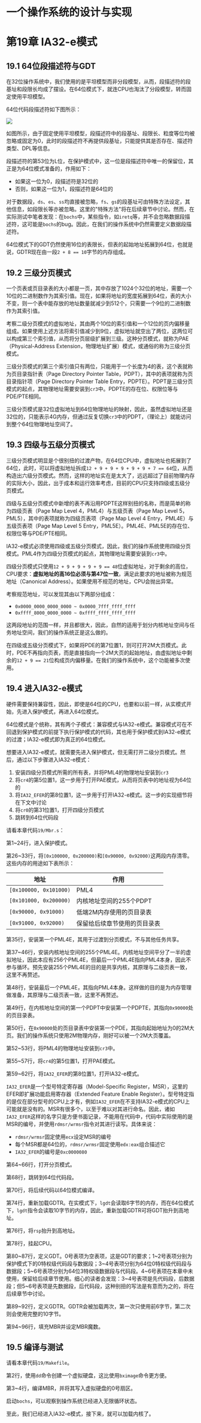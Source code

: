 # 一个操作系统的设计与实现

# 第19章 IA32-e模式

## 19.1 64位段描述符与GDT

在32位操作系统中，我们使用的是平坦模型而非分段模型，从而，段描述符的段基址和段限长均成了摆设。在64位模式下，就连CPU也淘汰了分段模型，转而固定使用平坦模型。

64位代码段描述符如下图所示：

![](../figure/os/19.1.png)

如图所示，由于固定使用平坦模型，段描述符中的段基址、段限长、粒度等位均被忽略或固定为0，此时的段描述符不再提供段基址，只能提供其是否存在、描述符类型、DPL等信息。

段描述符的第53位为L位，在保护模式中，这一位是段描述符中唯一的保留位，其正是为64位模式准备的，作用如下：

* 如果这一位为0，段描述符是32位的
* 否则，如果这一位为1，段描述符是64位的

对于数据段，`ds`、`es`、`ss`均直接被忽略，`fs`、`gs`的段基址可由特殊方法设定，其他信息，如段限长等亦被忽略。这里的"特殊方法"将在后续章节中讨论。然而，在实际测试中笔者发现：在`bochs`中，某些指令，如`iretq`等，并不会忽略数据段描述符，这可能是`bochs`的bug。因此，在我们的操作系统中仍然需要定义数据段描述符。

64位模式下的GDT仍然使用16位的表限长，但表的起始地址拓展到64位，也就是说，GDTR现在由一段`2 + 8 == 10`字节的内存组成。

## 19.2 三级分页模式

一个页表或页目录表的大小都是一页，其中存放了1024个32位的地址，需要一个10位的二进制数作为其索引值。现在，如果将地址的宽度拓展到64位，表的大小不变，则一个表中能存放的地址数量就减少到512个，只需要一个9位的二进制数作为其索引值。

考察二级分页模式的虚拟地址，其由两个10位的索引值和一个12位的页内偏移量组成。如果使用上述方法将索引值减少到9位，虚拟地址就空出了两位，这两位可以构成第三个索引值，从而将分页层级扩展到三级。这种分页模式，就称为PAE（Physical-Address Extension，物理地址扩展）模式，或通俗的称为三级分页模式。

三级分页模式的第三个索引值只有两位，只能用于一个长度为4的表，这个表就称为页目录指针表（Page Directory Pointer Table，PDPT），其中的表项就称为页目录指针项（Page Directory Pointer Table Entry，PDPTE）。PDPT是三级分页模式的起点，其物理地址需要安装到`cr3`中。PDPTE的存在位、权限位等与PDE/PTE相同。

三级分页模式是32位虚拟地址到64位物理地址的映射，因此，虽然虚拟地址还是32位的，只能表示4G内存，但通过反复切换`cr3`中的PDPT，（理论上）就能访问到整个64位物理地址空间了。

## 19.3 四级与五级分页模式

三级分页模式明显是个很别扭的过渡产物，在64位CPU中，虚拟地址也拓展到了64位，此时，可以将虚拟地址拆成`12 + 9 + 9 + 9 + 9 + 9 + 7 == 64`位，从而构造出六级分页模式。然而，这样的地址实在是太大了，远远超过了目前物理内存的实际大小，因此，出于成本和运行效率考虑，目前的CPU只支持四级或五级分页模式。

四级与五级分页模式中新增的表不再沿用PDPTE这样别扭的名称，而是简单的称为四级页表（Page Map Level 4，PML4）与五级页表（Page Map Level 5，PML5），其中的表项就称为四级页表项（Page Map Level 4 Entry，PML4E）与五级页表项（Page Map Level 5 Entry，PML5E）。PML4E、PML5E的存在位、权限位等与PDE/PTE相同。

IA32-e模式必须使用四级或五级分页模式，因此，我们的操作系统使用四级分页模式。PML4作为四级分页模式的起点，其物理地址需要安装到`cr3`中。

四级分页模式只使用`12 + 9 + 9 + 9 + 9 == 48`位虚拟地址，对于剩余的高位，CPU要求：**虚拟地址的高16位必须与第47位一致**，满足此要求的地址被称为规范地址（Canonical Address）。如果使用不规范的地址，CPU会抛出异常。

考察规范地址，可以发现其由以下两部分组成：

* `0x0000_0000_0000_0000 ~ 0x0000_7fff_ffff_ffff`
* `0xffff_8000_0000_0000 ~ 0xffff_ffff_ffff_ffff`

这两段地址的范围一样，并且都很大，因此，自然的适用于划分内核地址空间与任务地址空间，我们的操作系统正是这么做的。

在四级或五级分页模式下，如果将PDE的第7位置1，则可打开2M大页模式。此时，PDE不再指向页表，而是直接指向一个2M大页的起始地址，由虚拟地址中剩余的`12 + 9 == 21`位构成页内偏移量。在我们的操作系统中，这个功能被多次使用。

## 19.4 进入IA32-e模式

硬件需要保持兼容性，因此，即使是64位的CPU，也要和以前一样，从实模式开始，先进入保护模式，再进入64位模式。

64位模式是个统称，其有两个子模式：兼容模式与IA32-e模式。兼容模式可在不回退到保护模式的前提下执行保护模式的代码，其也用于保护模式到IA32-e模式的过渡；IA32-e模式即为真正的64位模式。

想要进入IA32-e模式，就需要先进入保护模式，但无需打开二级分页模式。然后，通过以下步骤进入IA32-e模式：

1. 安装四级分页模式所需的所有表，并将PML4的物理地址安装到`cr3`
3. 将`cr4`的第5位置1，这一步用于打开PAE模式，从而将页表中的地址视为64位的
4. 将`IA32_EFER`的第8位置1，这一步用于打开IA32-e模式。这一步的实现细节将在下文中讨论
5. 将`cr0`的第31位置1，打开四级分页模式
6. 跳转到64位代码段

请看本章代码`19/Mbr.s`：

第1\~24行，进入保护模式。

第26\~33行，将`[0x100000, 0x200000)`和`[0x90000, 0x92000)`这两段内存清零。这些内存的用途如下表所示：

| 地址                   | 作用                         |
| ---------------------- | ---------------------------- |
| `[0x100000, 0x101000)` | PML4                         |
| `[0x101000, 0x200000)` | 内核地址空间的255个PDPT      |
| `[0x90000, 0x91000)`   | 低端2M内存使用的页目录表     |
| `[0x91000, 0x92000)`   | 保留给后续章节使用的页目录表 |

第35行，安装第一个PML4E，其用于过渡到分页模式，不与其他任务共享。

第37\~46行，安装内核地址空间的255个PML4E。内核地址空间平分了一半的虚拟地址，因此本应有256个PML4E，但最后一个PML4E指向PML4本身，因此不参与循环。预先安装255个PML4E的目的是共享内核，其原理与二级页表一致，这里不再赘述。

第48行，安装最后一个PML4E，其指向PML4本身。这样做的目的是为内存管理做准备，其原理与二级页表一致，这里不再赘述。

第49行，在内核地址空间的第一个PDPT中安装第一个PDPTE，其指向`0x90000`处的页目录表。

第50行，在`0x90000`处的页目录表中安装第一个PDE，其指向起始地址为0的2M大页。我们的操作系统只使用2M物理内存，刚好可以被一个2M大页覆盖。

第52\~53行，将PML4的物理地址安装到`cr3`中。

第55\~57行，将`cr4`的第5位置1，打开PAE模式。

第59\~62行，将`IA32_EFER`的第8位置1，打开IA32-e模式。

`IA32_EFER`是一个型号特定寄存器（Model-Specific Register，MSR），这里的EFER即扩展功能启用寄存器（Extended Feature Enable Register）。型号特定指的是仅在部分型号的CPU上才有，例如`IA32_EFER`在不支持IA32-e模式的CPU上可能就是没有的。MSR有很多个，以至于难以对其进行命名。因此，诸如`IA32_EFER`这样的名字只是方便书面记录，不能用在代码中，代码中实际使用的是MSR的编号，并使用`rdmsr/wrmsr`指令对其进行读写。具体来说：

* `rdmsr/wrmsr`固定使用`ecx`设定MSR的编号
* 每个MSR都是64位的，`rdmsr/wrmsr`固定使用`edx:eax`组合描述它
* `IA32_EFER`的编号是`0xc0000080`

第64\~66行，打开分页模式。

第68行，跳转到64位代码段。

第70行，将后续代码以64位模式编译。

第74行，重新加载GDTR。在实模式下，`lgdt`会读取6字节的内存，而在64位模式下，`lgdt`指令会读取10字节的内存，因此，重新加载GDTR可将GDT抬升到高地址。

第76行，将`rsp`抬升到高地址。

第78行，挂起CPU。

第80\~87行，定义GDT。0号表项为空表项，这是GDT的要求；1\~2号表项分别为保护模式下的0特权级代码段与数据段；3\~4号表项分别为64位0特权级代码段与数据段；5\~6号表项分别为64位3特权级数据段与代码段。4\~6号表项在本章中未使用，保留给后续章节使用。细心的读者会发现：3\~4号表项是先代码段，后数据段；但5\~6号表项是先数据段，后代码段，这种别扭的写法是有意而为之的，将在后续章节中讨论。

第89\~92行，定义GDTR。GDTR会被加载两次，第一次只使用前6字节，第二次则会使用完整的10字节。

第94\~96行，填充MBR并设定MBR魔数。

## 19.5 编译与测试

请看本章代码`19/Makefile`。

第2行，使用`dd`命令创建一个虚拟硬盘，这比使用`bximage`命令更方便。

第3\~4行，编译MBR，并将其写入虚拟硬盘的0号扇区。

启动`bochs`，可以观察到操作系统已经进入无限循环状态。

至此，我们已经进入IA32-e模式，接下来，就可以加载内核了。

